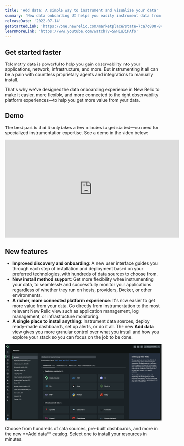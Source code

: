 ```yaml
---
title: 'Add data: A simple way to instrument and visualize your data'
summary: 'New data onboarding UI helps you easily instrument data from any telemetry source in New Relic and get pre-built dashboards and alerts to monitor your entire stack'
releaseDate: '2022-07-14'
getStartedLink: 'https://one.newrelic.com/marketplace?state=7ca7c800-845d-8b31-4677-d21bcc061961'
learnMoreLink: 'https://www.youtube.com/watch?v=SwH1uJiPAfo'
---
```

## Get started faster
Telemetry data is powerful to help you gain observability into your applications, network, infrastructure, and more. But instrumenting it all can be a pain with countless proprietary agents and integrations to manually install.

That's why we've designed the data onboarding experience in New Relic to make it easier, more flexible, and more connected to the right observability platform experiences&mdash;to help you get more value from your data.

## Demo
The best part is that it only takes a few minutes to get started&mdash;no need for specialized instrumentation expertise. See a demo in the video below:

<iframe width="560" height="315" src="https://www.youtube.com/embed/SwH1uJiPAfo" title="YouTube video player" frameborder="0" allow="accelerometer; autoplay; clipboard-write; encrypted-media; gyroscope; picture-in-picture" allowfullscreen></iframe>

## New features
- **Improved discovery and onboarding**: A new user interface guides you through each step of installation and deployment based on your preferred technologies, with hundreds of data sources to choose from.
- **New install method support**: Get more flexibility when instrumenting your data, to seamlessly and successfully monitor your applications regardless of whether they run on hosts, providers, Docker, or other environments.
- **A richer, more connected platform experience**: It's now easier to get more value from your data. Go directly from instrumentation to the most relevant New Relic view such as application management, log management, or infrastructure monitoring.
- **A single place to install anything**: Instrument data sources, deploy ready-made dashboards, set up alerts, or do it all. The new **Add data** view gives you more granular control over what you install and how you explore your stack so you can focus on the job to be done.

![Add data view in New Relic](./images/add_data_darkmode.png "A screenshot that shows the add data view in New Relic.")

<figcaption>Choose from hundreds of data sources, pre-built dashboards, and more in the new **Add data** catalog. Select one to install your resources in minutes.</figcaption>